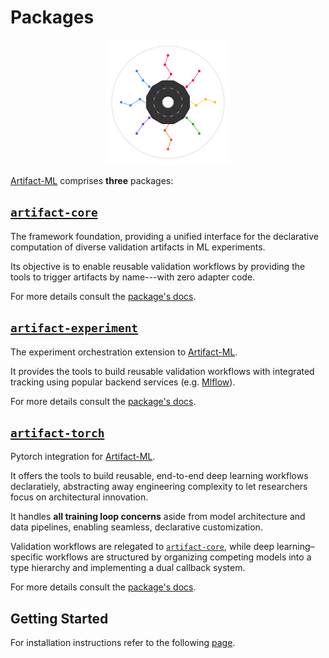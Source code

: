 # Packages

<p align="center">
  <img src="../assets/artifact_ml_logo.svg" width="200" alt="Artifact-ML Logo">
</p>  
  
[Artifact-ML](https://github.com/vasileios-ektor-papoulias/artifact-ml/tree/main/) comprises **three** packages:  

## [`artifact-core`](https://github.com/vasileios-ektor-papoulias/artifact-ml/tree/main/artifact-core)

The framework foundation, providing a unified interface for the declarative computation of diverse validation artifacts in ML experiments.  

Its objective is to enable reusable validation workflows by providing the tools to trigger artifacts by name---with zero adapter code.

For more details consult the [package's docs](https://artifact-ml.readthedocs.io/en/latest/artifact-core).

## [`artifact-experiment`](https://github.com/vasileios-ektor-papoulias/artifact-ml/tree/main/artifact-experiment)

The experiment orchestration extension to [Artifact-ML](https://github.com/vasileios-ektor-papoulias/artifact-ml/tree/main/).  

It provides the tools to build reusable validation workflows with integrated tracking using popular backend services (e.g. [Mlflow](https://mlflow.org/)).

For more details consult the [package's docs](https://artifact-ml.readthedocs.io/en/latest/artifact-experiment).

## [`artifact-torch`]((https://github.com/vasileios-ektor-papoulias/artifact-ml/tree/main/artifact-experiment))

Pytorch integration for [Artifact-ML](https://github.com/vasileios-ektor-papoulias/artifact-ml/tree/main/).

It offers the tools to build reusable, end-to-end deep learning workflows declaratiely, abstracting away engineering complexity to let researchers focus on architectural innovation. 

It handles **all training loop concerns** aside from model architecture and data pipelines, enabling seamless, declarative customization.  

Validation workflows are relegated to [`artifact-core`](https://github.com/vasileios-ektor-papoulias/artifact-ml/tree/main/artifact-core), while deep learning–specific workflows are structured by organizing competing models into a type hierarchy and implementing a dual callback system.

For more details consult the [package's docs](https://artifact-ml.readthedocs.io/en/latest/artifact-torch).

## Getting Started

For installation instructions refer to the following [page](getting_started.md).